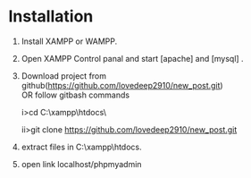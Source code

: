 # Installation

1. Install XAMPP or WAMPP.

2. Open XAMPP Control panal and start [apache] and [mysql] .

3. Download project from github(https://github.com/lovedeep2910/new_post.git)  
    OR follow gitbash commands
    
    i>cd C:\\xampp\htdocs\
    
    ii>git clone https://github.com/lovedeep2910/new_post.git
    
4. extract files in C:\\xampp\htdocs\.

5. open link localhost/phpmyadmin
